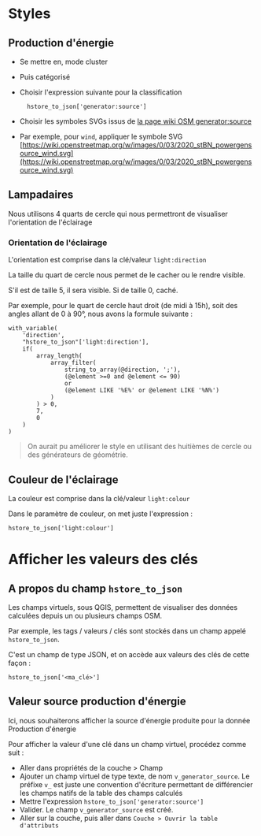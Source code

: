 # Styles

## Production d'énergie
- Se mettre en, mode cluster
- Puis catégorisé
- Choisir l'expression suivante pour la classification

		hstore_to_json['generator:source']
- Choisir les symboles SVGs issus de [la page wiki OSM generator:source](https://wiki.openstreetmap.org/wiki/Key:generator:source)
- Par exemple, pour `wind`, appliquer le symbole SVG [https://wiki.openstreetmap.org/w/images/0/03/2020_stBN_powergensource_wind.svg](https://wiki.openstreetmap.org/w/images/0/03/2020_stBN_powergensource_wind.svg)

## Lampadaires
Nous utilisons 4 quarts de cercle qui nous permettront de visualiser l'orientation de l'éclairage

### Orientation de l'éclairage
L'orientation est comprise dans la clé/valeur `light:direction`

La taille du quart de cercle nous permet de le cacher ou le rendre visible.

S'il est de taille 5, il sera visible. Si de taille 0, caché.

Par exemple, pour le quart de cercle haut droit (de midi à 15h), soit des angles allant de 0 à 90°, nous avons la formule suivante :

	with_variable(
		'direction',
		"hstore_to_json"['light:direction'],
		if(
			array_length(
				array_filter(
					string_to_array(@direction, ';'),
					(@element >=0 and @element <= 90)
					or
					(@element LIKE '%E%' or @element LIKE '%N%')
				)
			) > 0,
			7,
			0
		)
	)

> On aurait pu améliorer le style en utilisant des huitièmes de cercle ou des générateurs de géométrie. 

## Couleur de l'éclairage
La couleur est comprise dans la clé/valeur `light:colour`

Dans le paramètre de couleur, on met juste l'expression :

	hstore_to_json['light:colour']


# Afficher les valeurs des clés
## A propos du champ `hstore_to_json`
Les champs virtuels, sous QGIS, permettent de visualiser des données calculées depuis un ou plusieurs champs OSM.

Par exemple, les tags / valeurs / clés sont stockés dans un champ appelé `hstore_to_json`.

C'est un champ de type JSON, et on accède aux valeurs des clés de cette façon :

	hstore_to_json['<ma_clé>']

## Valeur source production d'énergie
Ici, nous souhaiterons afficher la source d'énergie produite pour la donnée Production d'énergie

Pour afficher la valeur d'une clé dans un champ virtuel, procédez comme suit :
- Aller dans propriétés de la couche > Champ
- Ajouter un champ virtuel de type texte, de nom `v_generator_source`. Le préfixe `v_` est juste une convention d'écriture permettant de différencier les champs natifs de la table des champs calculés
- Mettre l'expression `hstore_to_json['generator:source']`
- Valider. Le champ `v_generator_source` est créé.
- Aller sur la couche, puis aller dans `Couche > Ouvrir la table d'attributs`